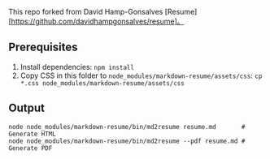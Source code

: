 This repo forked from David Hamp-Gonsalves [Resume][https://github.com/davidhampgonsalves/resume]。

## Prerequisites

1. Install dependencies:
   `npm install`
2. Copy CSS in this folder to `node_modules/markdown-resume/assets/css`:
   `cp *.css node_modules/markdown-resume/assets/css`

## Output

```shell
node node_modules/markdown-resume/bin/md2resume resume.md       # Generate HTML
node node_modules/markdown-resume/bin/md2resume --pdf resume.md # Generate PDF
```
